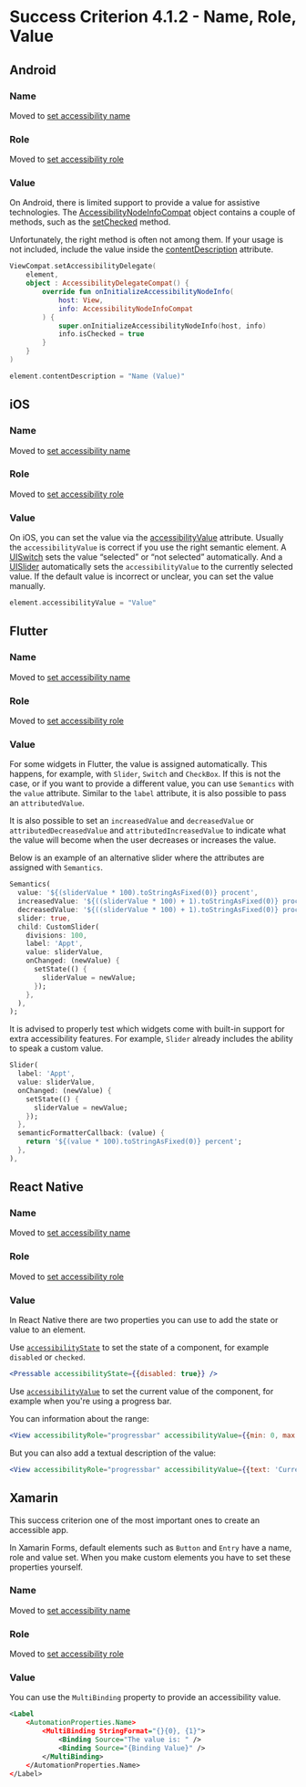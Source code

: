 # Success Criterion 4.1.2 - Name, Role, Value

## Android

### Name

Moved to [set accessibility name](../set-accessibility-name.md)

### Role

Moved to [set accessibility role](../set-accessibility-role.md)

### Value

On Android, there is limited support to provide a value for assistive technologies. The [AccessibilityNodeInfoCompat](https://developer.android.com/reference/androidx/core/view/accessibility/AccessibilityNodeInfoCompat) object contains a couple of methods, such as the [setChecked](https://developer.android.com/reference/kotlin/androidx/core/view/accessibility/AccessibilityNodeInfoCompat#setchecked) method.

Unfortunately, the right method is often not among them. If your usage is not included, include the value inside the [contentDescription](https://developer.android.com/reference/android/view/View.html#attr_android:contentDescription) attribute.

```kotlin
ViewCompat.setAccessibilityDelegate(
    element,
    object : AccessibilityDelegateCompat() {
        override fun onInitializeAccessibilityNodeInfo(
            host: View,
            info: AccessibilityNodeInfoCompat
        ) {
            super.onInitializeAccessibilityNodeInfo(host, info)
            info.isChecked = true
        }
    }
)

element.contentDescription = "Name (Value)"
```

## iOS

### Name

Moved to [set accessibility name](../set-accessibility-name.md)

### Role

Moved to [set accessibility role](../set-accessibility-role.md)

### Value

On iOS, you can set the value via the [accessibilityValue](https://developer.apple.com/documentation/uikit/uiaccessibilityelement/1619583-accessibilityvalue) attribute. Usually the `accessibilityValue` is correct if you use the right semantic element. A [UISwitch](https://developer.apple.com/documentation/uikit/uiswitch) sets the value “selected” or “not selected” automatically. And a [UISlider](https://developer.apple.com/documentation/uikit/uislider) automatically sets the `accessibilityValue` to the currently selected value. If the default value is incorrect or unclear, you can set the value manually.

```swift
element.accessibilityValue = "Value"
```

## Flutter

### Name

Moved to [set accessibility name](../set-accessibility-name.md)

### Role

Moved to [set accessibility role](../set-accessibility-role.md)

### Value

For some widgets in Flutter, the value is assigned automatically. This happens, for example, with `Slider`, `Switch` and `CheckBox`. If this is not the case, or if you want to provide a different value, you can use `Semantics` with the `value` attribute. Similar to the `label` attribute, it is also possible to pass an `attributedValue`.

It is also possible to set an `increasedValue` and `decreasedValue` or `attributedDecreasedValue` and `attributedIncreasedValue` to indicate what the value will become when the user decreases or increases the value.

Below is an example of an alternative slider where the attributes are assigned with `Semantics`.

```dart
Semantics(
  value: '${(sliderValue * 100).toStringAsFixed(0)} procent',
  increasedValue: '${((sliderValue * 100) + 1).toStringAsFixed(0)} procent',
  decreasedValue: '${((sliderValue * 100) + 1).toStringAsFixed(0)} procent',
  slider: true,
  child: CustomSlider(
    divisions: 100,
    label: 'Appt',
    value: sliderValue,
    onChanged: (newValue) {
      setState(() {
        sliderValue = newValue;
      });
    },
  ),
);        
```

It is advised to properly test which widgets come with built-in support for extra accessibility features. For example, `Slider` already includes the ability to speak a custom value.

```dart
Slider(
  label: 'Appt',
  value: sliderValue,
  onChanged: (newValue) {
    setState(() {
      sliderValue = newValue;
    });
  },
  semanticFormatterCallback: (value) {
    return '${(value * 100).toStringAsFixed(0)} percent';
  },
),
```

## React Native

### Name

Moved to [set accessibility name](../set-accessibility-name.md)

### Role

Moved to [set accessibility role](../set-accessibility-role.md)

### Value
In React Native there are two properties you can use to add the state or value to an element.

Use [`accessibilityState`](https://reactnative.dev/docs/accessibility#accessibilitystate) to set the state of a component, for example `disabled` or `checked`.


```jsx
<Pressable accessibilityState={{disabled: true}} />
```

Use [`accessibilityValue`](https://reactnative.dev/docs/accessibility#accessibilityvalue) to set the current value of the component, for example when you're using a progress bar. 

You can information about the range:

```jsx
<View accessibilityRole="progressbar" accessibilityValue={{min: 0, max: 10, now: 5}} />
```

But you can also add a textual description of the value:
```jsx
<View accessibilityRole="progressbar" accessibilityValue={{text: 'Current value'}} />
```

## Xamarin

This success criterion one of the most important ones to create an accessible app.

In Xamarin Forms, default elements such as `Button` and `Entry` have a name, role and value set. When you make custom elements you have to set these properties yourself.

### Name

Moved to [set accessibility name](../set-accessibility-name.md)

### Role

Moved to [set accessibility role](../set-accessibility-role.md)

### Value

You can use the `MultiBinding` property to provide an accessibility value.

```xml
<Label
    <AutomationProperties.Name>
        <MultiBinding StringFormat="{}{0}, {1}">
            <Binding Source="The value is: " />
            <Binding Source="{Binding Value}" />
        </MultiBinding>
    </AutomationProperties.Name>
</Label>
```
